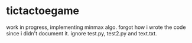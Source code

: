 # tictactoegame
work in progress, implementing minmax algo. forgot how i wrote the code since i didn't document it.
ignore test.py, test2.py and text.txt.
